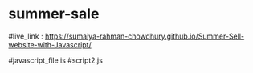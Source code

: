 # summer-sale

#live_link : https://sumaiya-rahman-chowdhury.github.io/Summer-Sell-website-with-Javascript/

#javascript_file is #script2.js
